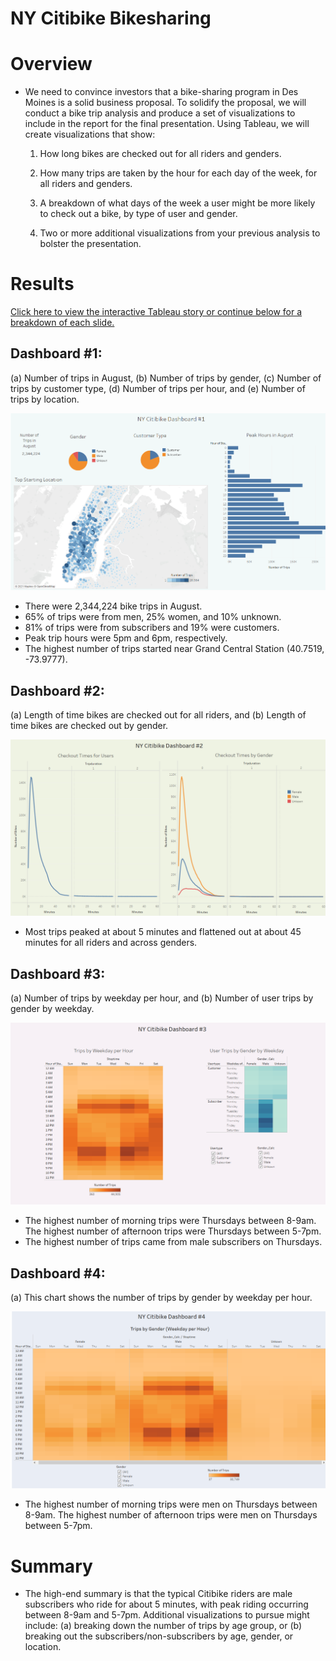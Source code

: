 # NY Citibike Bikesharing

# Overview

- We need to convince investors that a bike-sharing program in Des Moines is a solid business proposal. To solidify the proposal, we will conduct a bike trip analysis and produce a set of visualizations to include in the report for the final presentation. Using Tableau, we will create visualizations that show:

    1) How long bikes are checked out for all riders and genders.

    2) How many trips are taken by the hour for each day of the week, for all riders and genders.
    
    3) A breakdown of what days of the week a user might be more likely to check out a bike, by type of user and gender.

    4) Two or more additional visualizations from your previous analysis to bolster the presentation.

# Results
[Click here to view the interactive Tableau story or continue below for a breakdown of each slide.](https://public.tableau.com/profile/alex.forbis#!/vizhome/NYCitibikeWorkbook_Final/NYCitibikeStory)

   ## Dashboard #1: 
   
   (a) Number of trips in August, (b) Number of trips by gender, (c) Number of trips by customer type, (d) Number of trips per hour, and (e) Number of trips by location.

   ![db1.png](db1.png)

   - There were 2,344,224 bike trips in August. 
   - 65% of trips were from men, 25% women, and 10% unknown. 
   - 81% of trips were from subscribers and 19% were customers.
   - Peak trip hours were 5pm and 6pm, respectively.
   - The highest number of trips started near Grand Central Station (40.7519, -73.9777).


   ## Dashboard #2:
   
   (a) Length of time bikes are checked out for all riders, and (b) Length of time bikes are checked out by gender.

   ![db2.png](db2.png)

   - Most trips peaked at about 5 minutes and flattened out at about 45 minutes for all riders and across genders.

   ## Dashboard #3:
   
   (a) Number of trips by weekday per hour, and (b) Number of user trips by gender by weekday.
    
   ![db3.png](db3.png)

   - The highest number of morning trips were Thursdays between 8-9am. The highest number of afternoon trips were Thursdays between 5-7pm. 
   - The highest number of trips came from male subscribers on Thursdays.

   ## Dashboard #4:
   
   (a) This chart shows the number of trips by gender by weekday per hour.

   ![db4.png](db4.png)

   - The highest number of morning trips were men on Thursdays between 8-9am. The highest number of afternoon trips were men on Thursdays between 5-7pm. 

# Summary

  - The high-end summary is that the typical Citibike riders are male subscribers who ride for about 5 minutes, with peak riding occurring between 8-9am and 5-7pm. Additional visualizations to pursue might include: (a) breaking down the number of trips by age group, or (b) breaking out the subscribers/non-subscribers by age, gender, or location. 
